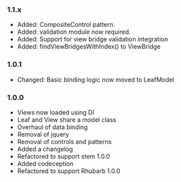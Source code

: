 ### 1.1.x

* Added:   	CompositeControl pattern.
* Added:	validation module now required.
* Added:	Support for view bridge validation integration
* Added:	findViewBridgesWithIndex() to ViewBridge

### 1.0.1

* Changed:	Basic binding logic now moved to LeafModel

### 1.0.0

* Views now loaded using DI
* Leaf and View share a model class
* Overhaul of data binding
* Removal of jquery
* Removal of controls and patterns
* Added a changelog
* Refactored to support stem 1.0.0
* Added codeception
* Refactored to support Rhubarb 1.0.0
